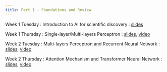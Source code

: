 ```yaml
---
title: Part 1 - Foundations and Review
---
```


Week 1 Tuesday
: Introduction to AI for scientific discovery
  : [slides](https://www.dropbox.com/scl/fi/t771zq92gtvy5w6x1fji7/week-1-Tuesday.pdf?rlkey=qtw6261x0bp33sjmb9ghrr3t7&st=lvpjmyp7&dl=0)

Week 1 Thursday
: Single-layer/Multi-layers Perceptron
  : [slides](https://www.dropbox.com/scl/fi/e0l5r6rwiobzjtpyw9bra/week1-Thursday.pdf?rlkey=xd4da6gt3oiykod9b8yltlhvr&st=z4ttby6j&dl=0), [video](https://youtu.be/b3Q1lwileMk)


Week 2 Tuesday
: Multi-layers Perceptron and Recurrent Neural Network
  : [slides](https://www.dropbox.com/scl/fi/a0v87kxrcv7g07j10kxd3/week2-tuesday.pdf?rlkey=bx44art28bapydefa3vzkfj4v&e=1&st=iay7znl0&dl=0), [video](https://youtu.be/R5kdB1lO8TM)


Week 2 Thursday
: Attention Mechanism and Transformer Neural Network
  : [slides](https://www.dropbox.com/scl/fi/artl0u0sleyuzdgkwvn1a/week2-Thursday.pdf?rlkey=m1ewckn43x9h7emig0wjn54hw&st=lbd2u0un&dl=0), [video]()
  